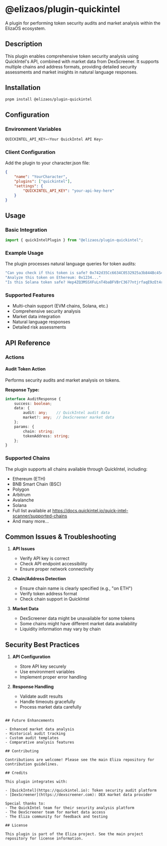 # @elizaos/plugin-quickintel

A plugin for performing token security audits and market analysis within the ElizaOS ecosystem.

## Description

This plugin enables comprehensive token security analysis using QuickIntel's API, combined with market data from DexScreener. It supports multiple chains and address formats, providing detailed security assessments and market insights in natural language responses.

## Installation

```bash
pnpm install @elizaos/plugin-quickintel
```

## Configuration

### Environment Variables

```typescript
QUICKINTEL_API_KEY=<Your QuickIntel API Key>
```

### Client Configuration

Add the plugin to your character.json file:

```json
{
    "name": "YourCharacter",
    "plugins": ["quickintel"],
    "settings": {
        "QUICKINTEL_API_KEY": "your-api-key-here"
    }
}
```

## Usage

### Basic Integration

```typescript
import { quickIntelPlugin } from "@elizaos/plugin-quickintel";
```

### Example Usage

The plugin processes natural language queries for token audits:

```typescript
"Can you check if this token is safe? 0x742d35Cc6634C0532925a3b844Bc454e4438f44e on BSC"
"Analyze this token on Ethereum: 0x1234..."
"Is this Solana token safe? Hep4ZQ3MSSXFuLnT4baBFVBrC3677ntjrfaqE9zEt4rX"
```

### Supported Features

- Multi-chain support (EVM chains, Solana, etc.)
- Comprehensive security analysis
- Market data integration
- Natural language responses
- Detailed risk assessments

## API Reference

### Actions

#### Audit Token Action

Performs security audits and market analysis on tokens.

**Response Type:**

```typescript
interface AuditResponse {
    success: boolean;
    data: {
        audit: any;    // QuickIntel audit data
        market?: any;  // DexScreener market data
    };
    params: {
        chain: string;
        tokenAddress: string;
    };
}
```

### Supported Chains

The plugin supports all chains available through QuickIntel, including:
- Ethereum (ETH)
- BNB Smart Chain (BSC)
- Polygon
- Arbitrum
- Avalanche
- Solana
- Full list available at https://docs.quickintel.io/quick-intel-scanner/supported-chains
- And many more...

## Common Issues & Troubleshooting

1. **API Issues**
   - Verify API key is correct
   - Check API endpoint accessibility
   - Ensure proper network connectivity

2. **Chain/Address Detection**
   - Ensure chain name is clearly specified (e.g., "on ETH")
   - Verify token address format
   - Check chain support in QuickIntel

3. **Market Data**
   - DexScreener data might be unavailable for some tokens
   - Some chains might have different market data availability
   - Liquidity information may vary by chain

## Security Best Practices

1. **API Configuration**
   - Store API key securely
   - Use environment variables
   - Implement proper error handling

2. **Response Handling**
   - Validate audit results
   - Handle timeouts gracefully
   - Process market data carefully

```

## Future Enhancements

- Enhanced market data analysis
- Historical audit tracking
- Custom audit templates
- Comparative analysis features

## Contributing

Contributions are welcome! Please see the main Eliza repository for contribution guidelines.

## Credits

This plugin integrates with:

- [QuickIntel](https://quickintel.io): Token security audit platform
- [DexScreener](https://dexscreener.com): DEX market data provider

Special thanks to:
- The QuickIntel team for their security analysis platform
- The DexScreener team for market data access
- The Eliza community for feedback and testing

## License

This plugin is part of the Eliza project. See the main project repository for license information.